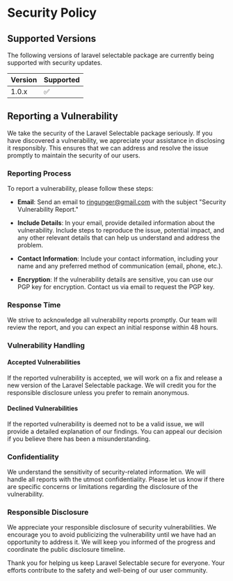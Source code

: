 # Security Policy

## Supported Versions

The following versions of laravel selectable package are
currently being supported with security updates.

| Version | Supported          |
|---------|--------------------|
| 1.0.x   | :white_check_mark: |

## Reporting a Vulnerability

We take the security of the Laravel Selectable package seriously. If you have discovered a vulnerability, we appreciate your assistance in disclosing it responsibly. This ensures that we can address and resolve the issue promptly to maintain the security of our users.

### Reporting Process
To report a vulnerability, please follow these steps:

- **Email**: Send an email to ringunger@gmail.com with the subject "Security Vulnerability Report."

- **Include Details**: In your email, provide detailed information about the vulnerability. Include steps to reproduce the issue, potential impact, and any other relevant details that can help us understand and address the problem.

- **Contact Information**: Include your contact information, including your name and any preferred method of communication (email, phone, etc.).

- **Encryption**: If the vulnerability details are sensitive, you can use our PGP key for encryption. Contact us via email to request the PGP key.

### Response Time
We strive to acknowledge all vulnerability reports promptly. Our team will review the report, and you can expect an initial response within 48 hours.

### Vulnerability Handling
#### Accepted Vulnerabilities
If the reported vulnerability is accepted, we will work on a fix and release a new version of the Laravel Selectable package. We will credit you for the responsible disclosure unless you prefer to remain anonymous.

#### Declined Vulnerabilities
If the reported vulnerability is deemed not to be a valid issue, we will provide a detailed explanation of our findings. You can appeal our decision if you believe there has been a misunderstanding.

### Confidentiality
We understand the sensitivity of security-related information. We will handle all reports with the utmost confidentiality. Please let us know if there are specific concerns or limitations regarding the disclosure of the vulnerability.

### Responsible Disclosure
We appreciate your responsible disclosure of security vulnerabilities. We encourage you to avoid publicizing the vulnerability until we have had an opportunity to address it. We will keep you informed of the progress and coordinate the public disclosure timeline.

Thank you for helping us keep Laravel Selectable secure for everyone. Your efforts contribute to the safety and well-being of our user community.
